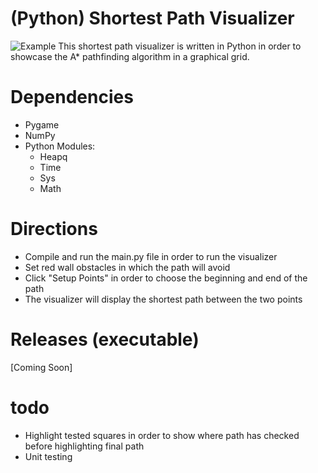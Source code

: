 # (Python) Shortest Path Visualizer
![Example](https://i.imgur.com/4QuGrzd.png)
This shortest path visualizer is written in Python in order to showcase the A* pathfinding algorithm in a graphical grid.

# Dependencies
- Pygame
- NumPy
- Python Modules:
  - Heapq
  - Time
  - Sys
  - Math

# Directions
- Compile and run the main.py file in order to run the visualizer
- Set red wall obstacles in which the path will avoid
- Click "Setup Points" in order to choose the beginning and end of the path
- The visualizer will display the shortest path between the two points

# Releases (executable)
[Coming Soon]

# todo
- Highlight tested squares in order to show where path has checked before highlighting final path
- Unit testing
